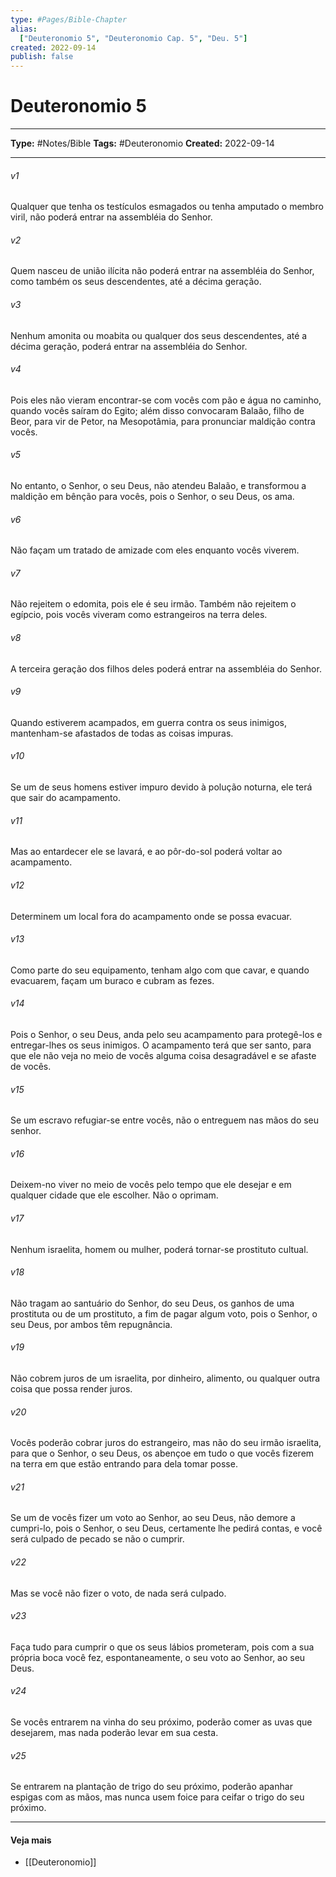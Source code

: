 ```yaml
---
type: #Pages/Bible-Chapter
alias:
  ["Deuteronomio 5", "Deuteronomio Cap. 5", "Deu. 5"]
created: 2022-09-14
publish: false
---
```


# Deuteronomio 5

---

**Type:** #Notes/Bible
**Tags:** #Deuteronomio
**Created:** 2022-09-14

---

###### v1
Qualquer que tenha os testículos esmagados ou tenha amputado o membro viril, não poderá entrar na assembléia do Senhor.
###### v2
Quem nasceu de união ilícita não poderá entrar na assembléia do Senhor, como também os seus descendentes, até a décima geração.
###### v3
Nenhum amonita ou moabita ou qualquer dos seus descendentes, até a décima geração, poderá entrar na assembléia do Senhor.
###### v4
Pois eles não vieram encontrar-se com vocês com pão e água no caminho, quando vocês saíram do Egito; além disso convocaram Balaão, filho de Beor, para vir de Petor, na Mesopotâmia, para pronunciar maldição contra vocês.
###### v5
No entanto, o Senhor, o seu Deus, não atendeu Balaão, e transformou a maldição em bênção para vocês, pois o Senhor, o seu Deus, os ama.
###### v6
Não façam um tratado de amizade com eles enquanto vocês viverem.
###### v7
Não rejeitem o edomita, pois ele é seu irmão. Também não rejeitem o egípcio, pois vocês viveram como estrangeiros na terra deles.
###### v8
A terceira geração dos filhos deles poderá entrar na assembléia do Senhor.
###### v9
Quando estiverem acampados, em guerra contra os seus inimigos, mantenham-se afastados de todas as coisas impuras.
###### v10
Se um de seus homens estiver impuro devido à polução noturna, ele terá que sair do acampamento.
###### v11
Mas ao entardecer ele se lavará, e ao pôr-do-sol poderá voltar ao acampamento.
###### v12
Determinem um local fora do acampamento onde se possa evacuar.
###### v13
Como parte do seu equipamento, tenham algo com que cavar, e quando evacuarem, façam um buraco e cubram as fezes.
###### v14
Pois o Senhor, o seu Deus, anda pelo seu acampamento para protegê-los e entregar-lhes os seus inimigos. O acampamento terá que ser santo, para que ele não veja no meio de vocês alguma coisa desagradável e se afaste de vocês.
###### v15
Se um escravo refugiar-se entre vocês, não o entreguem nas mãos do seu senhor.
###### v16
Deixem-no viver no meio de vocês pelo tempo que ele desejar e em qualquer cidade que ele escolher. Não o oprimam.
###### v17
Nenhum israelita, homem ou mulher, poderá tornar-se prostituto cultual.
###### v18
Não tragam ao santuário do Senhor, do seu Deus, os ganhos de uma prostituta ou de um prostituto, a fim de pagar algum voto, pois o Senhor, o seu Deus, por ambos têm repugnância.
###### v19
Não cobrem juros de um israelita, por dinheiro, alimento, ou qualquer outra coisa que possa render juros.
###### v20
Vocês poderão cobrar juros do estrangeiro, mas não do seu irmão israelita, para que o Senhor, o seu Deus, os abençoe em tudo o que vocês fizerem na terra em que estão entrando para dela tomar posse.
###### v21
Se um de vocês fizer um voto ao Senhor, ao seu Deus, não demore a cumpri-lo, pois o Senhor, o seu Deus, certamente lhe pedirá contas, e você será culpado de pecado se não o cumprir.
###### v22
Mas se você não fizer o voto, de nada será culpado.
###### v23
Faça tudo para cumprir o que os seus lábios prometeram, pois com a sua própria boca você fez, espontaneamente, o seu voto ao Senhor, ao seu Deus.
###### v24
Se vocês entrarem na vinha do seu próximo, poderão comer as uvas que desejarem, mas nada poderão levar em sua cesta.
###### v25
Se entrarem na plantação de trigo do seu próximo, poderão apanhar espigas com as mãos, mas nunca usem foice para ceifar o trigo do seu próximo.


---

#### Veja mais

- [[Deuteronomio]]
